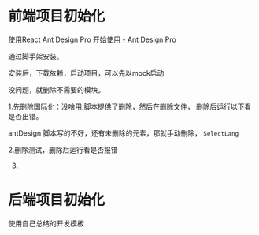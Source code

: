 # 前端项目初始化

使用React Ant Design Pro [开始使用 - Ant Design Pro](https://pro.ant.design/zh-CN/docs/getting-started)

通过脚手架安装。

安装后，下载依赖，启动项目，可以先以mock启动

没问题，就删除不需要的模块。

1.先删除国际化：没啥用,脚本提供了删除，然后在删除文件， 删除后运行以下看是否出错。

antDesign 脚本写的不好，还有未删除的元素，那就手动删除， `SelectLang`

2.删除测试，删除后运行看是否报错

3.



# 后端项目初始化

使用自己总结的开发模板

